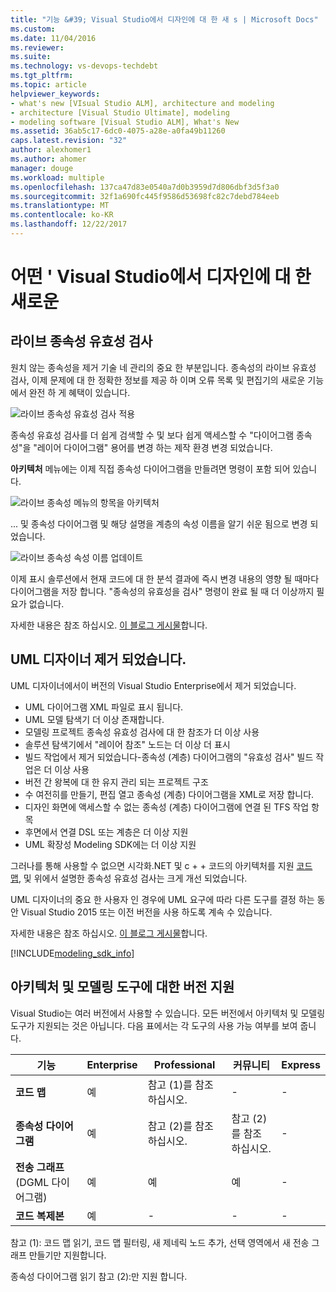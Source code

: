 ```yaml
---
title: "기능 &#39; Visual Studio에서 디자인에 대 한 새 s | Microsoft Docs"
ms.custom: 
ms.date: 11/04/2016
ms.reviewer: 
ms.suite: 
ms.technology: vs-devops-techdebt
ms.tgt_pltfrm: 
ms.topic: article
helpviewer_keywords:
- what's new [VIsual Studio ALM], architecture and modeling
- architecture [Visual Studio Ultimate], modeling
- modeling software [Visual Studio ALM], What's New
ms.assetid: 36ab5c17-6dc0-4075-a28e-a0fa49b11260
caps.latest.revision: "32"
author: alexhomer1
ms.author: ahomer
manager: douge
ms.workload: multiple
ms.openlocfilehash: 137ca47d83e0540a7d0b3959d7d806dbf3d5f3a0
ms.sourcegitcommit: 32f1a690fc445f9586d53698fc82c7debd784eeb
ms.translationtype: MT
ms.contentlocale: ko-KR
ms.lasthandoff: 12/22/2017
---
```

# <a name="what39s-new-for-design-in-visual-studio"></a>어떤 &#39; Visual Studio에서 디자인에 대 한 새로운

## <a name="live-dependency-validation"></a>라이브 종속성 유효성 검사

원치 않는 종속성을 제거 기술 네 관리의 중요 한 부분입니다.
종속성의 라이브 유효성 검사, 이제 문제에 대 한 정확한 정보를 제공 하 이며 오류 목록 및 편집기의 새로운 기능에서 완전 하 게 혜택이 있습니다.

![라이브 종속성 유효성 검사 적용](media/dep-validation-whatsnew-01.png)

종속성 유효성 검사를 더 쉽게 검색할 수 및 보다 쉽게 액세스할 수 "다이어그램 종속성"을 "레이어 다이어그램" 용어를 변경 하는 제작 환경 변경 되었습니다.

**아키텍처** 메뉴에는 이제 직접 종속성 다이어그램을 만들려면 명령이 포함 되어 있습니다.

![라이브 종속성 메뉴의 항목을 아키텍처](media/dep-validation-whatsnew-02.png)

... 및 종속성 다이어그램 및 해당 설명을 계층의 속성 이름을 알기 쉬운 됨으로 변경 되었습니다.

![라이브 종속성 속성 이름 업데이트](media/dep-validation-whatsnew-03.png)

이제 표시 솔루션에서 현재 코드에 대 한 분석 결과에 즉시 변경 내용의 영향 될 때마다 다이어그램을 저장 합니다. "종속성의 유효성을 검사" 명령이 완료 될 때 더 이상까지 필요가 없습니다.

자세한 내용은 참조 하십시오. [이 블로그 게시물](https://blogs.msdn.microsoft.com/visualstudioalm/2016/10/07/live-architecture-dependency-validation-in-visual-studio-15-preview-5/)합니다. 
 
## <a name="uml-designers-have-been-removed"></a>UML 디자이너 제거 되었습니다.

UML 디자이너에서이 버전의 Visual Studio Enterprise에서 제거 되었습니다.

* UML 다이어그램 XML 파일로 표시 됩니다.
* UML 모델 탐색기 더 이상 존재합니다.
* 모델링 프로젝트 종속성 유효성 검사에 대 한 참조가 더 이상 사용
* 솔루션 탐색기에서 "레이어 참조" 노드는 더 이상 더 표시
* 빌드 작업에서 제거 되었습니다-종속성 (계층) 다이어그램의 "유효성 검사" 빌드 작업은 더 이상 사용 
* 버전 간 왕복에 대 한 유지 관리 되는 프로젝트 구조
* 수 여전히를 만들기, 편집 열고 종속성 (계층) 다이어그램을 XML로 저장 합니다.
* 디자인 화면에 액세스할 수 없는 종속성 (계층) 다이어그램에 연결 된 TFS 작업 항목
* 후면에서 연결 DSL 또는 계층은 더 이상 지원 
* UML 확장성 Modeling SDK에는 더 이상 지원

그러나를 통해 사용할 수 없으면 시각화.NET 및 c + + 코드의 아키텍처를 지원 [코드 맵](map-dependencies-across-your-solutions.md), 및 위에서 설명한 종속성 유효성 검사는 크게 개선 되었습니다.

UML 디자이너의 중요 한 사용자 인 경우에 UML 요구에 따라 다른 도구를 결정 하는 동안 Visual Studio 2015 또는 이전 버전을 사용 하도록 계속 수 있습니다.

자세한 내용은 참조 하십시오. [이 블로그 게시물](https://blogs.msdn.microsoft.com/visualstudioalm/2016/10/14/uml-designers-have-been-removed-layer-designer-now-supports-live-architectural-analysis/)합니다. 

[!INCLUDE[modeling_sdk_info](includes/modeling_sdk_info.md)]

<a name="VersionSupport"></a>
##  <a name="version-support-for-architecture-and-modeling-tools"></a>아키텍처 및 모델링 도구에 대한 버전 지원  

Visual Studio는 여러 버전에서 사용할 수 있습니다. 모든 버전에서 아키텍처 및 모델링 도구가 지원되는 것은 아닙니다. 다음 표에서는 각 도구의 사용 가능 여부를 보여 줍니다.  
  
|**기능**|**Enterprise**|**Professional**|**커뮤니티**|**Express**|  
|-----------------|--------------------|----------------------|-------------------|-----------------|  
|**코드 맵**|예|참고 (1)를 참조 하십시오.|-|-|  
|**종속성 다이어그램**|예|참고 (2)를 참조 하십시오.|참고 (2)를 참조 하십시오.|-|  
|**전송 그래프** (DGML 다이어그램)|예|예|예|-|  
|**코드 복제본**|예|-|-|-|  
  
참고 (1): 코드 맵 읽기, 코드 맵 필터링, 새 제네릭 노드 추가, 선택 영역에서 새 전송 그래프 만들기만 지원합니다.

종속성 다이어그램 읽기 참고 (2):만 지원 합니다.
